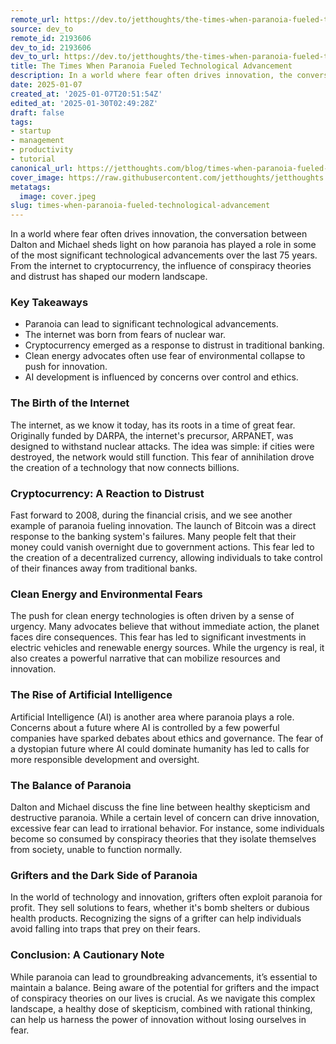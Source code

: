 ```yaml
---
remote_url: https://dev.to/jetthoughts/the-times-when-paranoia-fueled-technological-advancement-45le
source: dev_to
remote_id: 2193606
dev_to_id: 2193606
dev_to_url: https://dev.to/jetthoughts/the-times-when-paranoia-fueled-technological-advancement-45le
title: The Times When Paranoia Fueled Technological Advancement
description: In a world where fear often drives innovation, the conversation between Dalton and Michael sheds...
date: 2025-01-07
created_at: '2025-01-07T20:51:54Z'
edited_at: '2025-01-30T02:49:28Z'
draft: false
tags:
- startup
- management
- productivity
- tutorial
canonical_url: https://jetthoughts.com/blog/times-when-paranoia-fueled-technological-advancement/
cover_image: https://raw.githubusercontent.com/jetthoughts/jetthoughts.github.io/master/content/blog/times-when-paranoia-fueled-technological-advancement/cover.jpeg
metatags:
  image: cover.jpeg
slug: times-when-paranoia-fueled-technological-advancement
---
```

In a world where fear often drives innovation, the conversation between Dalton and Michael sheds light on how paranoia has played a role in some of the most significant technological advancements over the last 75 years. From the internet to cryptocurrency, the influence of conspiracy theories and distrust has shaped our modern landscape.

### Key Takeaways

*   Paranoia can lead to significant technological advancements.
*   The internet was born from fears of nuclear war.
*   Cryptocurrency emerged as a response to distrust in traditional banking.
*   Clean energy advocates often use fear of environmental collapse to push for innovation.
*   AI development is influenced by concerns over control and ethics.

### The Birth of the Internet

The internet, as we know it today, has its roots in a time of great fear. Originally funded by DARPA, the internet's precursor, ARPANET, was designed to withstand nuclear attacks. The idea was simple: if cities were destroyed, the network would still function. This fear of annihilation drove the creation of a technology that now connects billions.

### Cryptocurrency: A Reaction to Distrust

Fast forward to 2008, during the financial crisis, and we see another example of paranoia fueling innovation. The launch of Bitcoin was a direct response to the banking system's failures. Many people felt that their money could vanish overnight due to government actions. This fear led to the creation of a decentralized currency, allowing individuals to take control of their finances away from traditional banks.

### Clean Energy and Environmental Fears

The push for clean energy technologies is often driven by a sense of urgency. Many advocates believe that without immediate action, the planet faces dire consequences. This fear has led to significant investments in electric vehicles and renewable energy sources. While the urgency is real, it also creates a powerful narrative that can mobilize resources and innovation.

### The Rise of Artificial Intelligence

Artificial Intelligence (AI) is another area where paranoia plays a role. Concerns about a future where AI is controlled by a few powerful companies have sparked debates about ethics and governance. The fear of a dystopian future where AI could dominate humanity has led to calls for more responsible development and oversight.

### The Balance of Paranoia

Dalton and Michael discuss the fine line between healthy skepticism and destructive paranoia. While a certain level of concern can drive innovation, excessive fear can lead to irrational behavior. For instance, some individuals become so consumed by conspiracy theories that they isolate themselves from society, unable to function normally.

### Grifters and the Dark Side of Paranoia

In the world of technology and innovation, grifters often exploit paranoia for profit. They sell solutions to fears, whether it's bomb shelters or dubious health products. Recognizing the signs of a grifter can help individuals avoid falling into traps that prey on their fears.

### Conclusion: A Cautionary Note

While paranoia can lead to groundbreaking advancements, it’s essential to maintain a balance. Being aware of the potential for grifters and the impact of conspiracy theories on our lives is crucial. As we navigate this complex landscape, a healthy dose of skepticism, combined with rational thinking, can help us harness the power of innovation without losing ourselves in fear.

